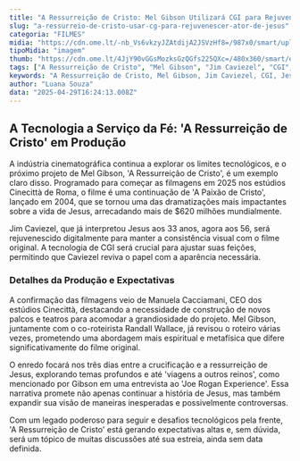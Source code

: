 ```yaml
---
title: "A Ressurreição de Cristo: Mel Gibson Utilizará CGI para Rejuvenescer Jim Caviezel"
slug: "a-ressurreio-de-cristo-usar-cg-para-rejuvenescer-ator-de-jesus"
categoria: "FILMES"
midia: "https://cdn.ome.lt/-nb_Vs6vkzyJZAtdijA2JSVzHf8=/987x0/smart/uploads/conteudo/fotos/OMELETE_CAPA_-_2025-04-29T130512.060.png"
tipoMidia: "imagem"
thumb: "https://cdn.ome.lt/4JjY90vGGsMozksGzQGfs225QXc=/480x360/smart/extras/conteudos/omelete_THUMB_-_2025-04-29T130458.177.png"
tags: ["A Ressurreição de Cristo", "Mel Gibson", "Jim Caviezel", "CGI", "Jesus", "filme religioso", "tecnologia em filmes"]
keywords: "A Ressurreição de Cristo, Mel Gibson, Jim Caviezel, CGI, Jesus, filme religioso, tecnologia em filmes"
author: "Luana Souza"
data: "2025-04-29T16:24:13.008Z"
---
```


## A Tecnologia a Serviço da Fé: 'A Ressurreição de Cristo' em Produção

A indústria cinematográfica continua a explorar os limites tecnológicos, e o próximo projeto de Mel Gibson, 'A Ressurreição de Cristo', é um exemplo claro disso. Programado para começar as filmagens em 2025 nos estúdios Cinecittà de Roma, o filme é uma continuação de 'A Paixão de Cristo', lançado em 2004, que se tornou uma das dramatizações mais impactantes sobre a vida de Jesus, arrecadando mais de $620 milhões mundialmente.

Jim Caviezel, que já interpretou Jesus aos 33 anos, agora aos 56, será rejuvenescido digitalmente para manter a consistência visual com o filme original. A tecnologia de CGI será crucial para ajustar suas feições, permitindo que Caviezel reviva o papel com a aparência necessária.

### Detalhes da Produção e Expectativas

A confirmação das filmagens veio de Manuela Cacciamani, CEO dos estúdios Cinecittà, destacando a necessidade de construção de novos palcos e teatros para acomodar a grandiosidade do projeto. Mel Gibson, juntamente com o co-roteirista Randall Wallace, já revisou o roteiro várias vezes, prometendo uma abordagem mais espiritual e metafísica que difere significativamente do filme original.

O enredo focará nos três dias entre a crucificação e a ressurreição de Jesus, explorando temas profundos e até 'viagens a outros reinos', como mencionado por Gibson em uma entrevista ao 'Joe Rogan Experience'. Essa narrativa promete não apenas continuar a história de Jesus, mas também expandir sua visão de maneiras inesperadas e possivelmente controversas.

Com um legado poderoso para seguir e desafios tecnológicos pela frente, 'A Ressurreição de Cristo' está gerando expectativas altas e, sem dúvida, será um tópico de muitas discussões até sua estreia, ainda sem data definida.